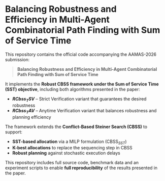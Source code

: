 # Balancing Robustness and Efficiency in Multi-Agent Combinatorial Path Finding with Sum of Service Time

This repository contains the official code accompanying the AAMAS-2026 submission:  
> **Balancing Robustness and Efficiency in Multi-Agent Combinatorial Path Finding with Sum of Service Time**

It implements the **Robust CBSS framework under the Sum of Service Time (SST) objective**, including both algorithms presented in the paper:
- **$RCbss_{T}SV$** – Strict Verification variant that guarantees the desired robustness  
- **$RCbss_{T}AV$** – Anytime Verification variant that balances robustness and planning efficiency  

The framework extends the **Conflict-Based Steiner Search (CBSS)** to support:
- **SST-based allocation** via a MILP formulation (CBSS$_{SST}$)  
- **K-best allocations** to replace the sequencing step in CBSS  
- **Robust planning** against stochastic execution delays

This repository includes full source code, benchmark data and an experiment scripts to enable **full reproducibility** of the results presented in the paper.


